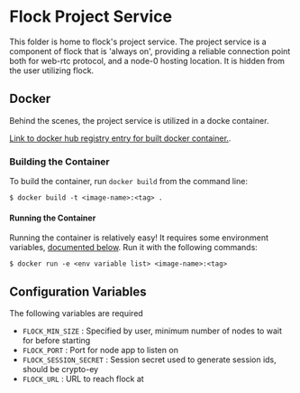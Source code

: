 # Flock Project Service
This folder is home to flock's project service. The project service is a
component of flock that is 'always on', providing a reliable connection point
both for web-rtc protocol, and a node-0 hosting location. It is hidden from the
user utilizing flock. 

## Docker
Behind the scenes, the project service is utilized in a docke container.

[Link to docker hub registry entry for built docker container.](https://cloud.docker.com/repository/registry-1.docker.io/kurtlewis/flock-container).

### Building the Container
To build the container, run `docker build` from the command line:
```shell
$ docker build -t <image-name>:<tag> .
```

#### Running the Container
Running the container is relatively easy! It requires some environment
variables, [documented below](#Configuration-Variables).
Run it with the following commands:
```shell
$ docker run -e <env variable list> <image-name>:<tag>
``` 

## Configuration Variables
The following variables are required 
 * `FLOCK_MIN_SIZE` : Specified by user, minimum number of nodes to wait for
before starting
 * `FLOCK_PORT` : Port for node app to listen on
 * `FLOCK_SESSION_SECRET` : Session secret used to generate session ids, should
be crypto-ey
 * `FLOCK_URL` : URL to reach flock at
